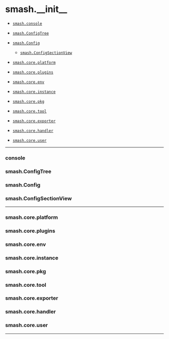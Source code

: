 # smash.\_\_init__

- [`smash.console`]()

- [`smash.ConfigTree`]()
- [`smash.Config`]()
    - [`smash.ConfigSectionView`]()


- [`smash.core.platform`]()
- [`smash.core.plugins`]()
- [`smash.core.env`]()
- [`smash.core.instance`]()
- [`smash.core.pkg`]()
- [`smash.core.tool`]()
- [`smash.core.exporter`]()
- [`smash.core.handler`]()
- [`smash.core.user`]()


---

### console

### smash.ConfigTree

### smash.Config

### smash.ConfigSectionView

---

### smash.core.platform

### smash.core.plugins

### smash.core.env

### smash.core.instance

### smash.core.pkg

### smash.core.tool

### smash.core.exporter

### smash.core.handler

### smash.core.user

---
